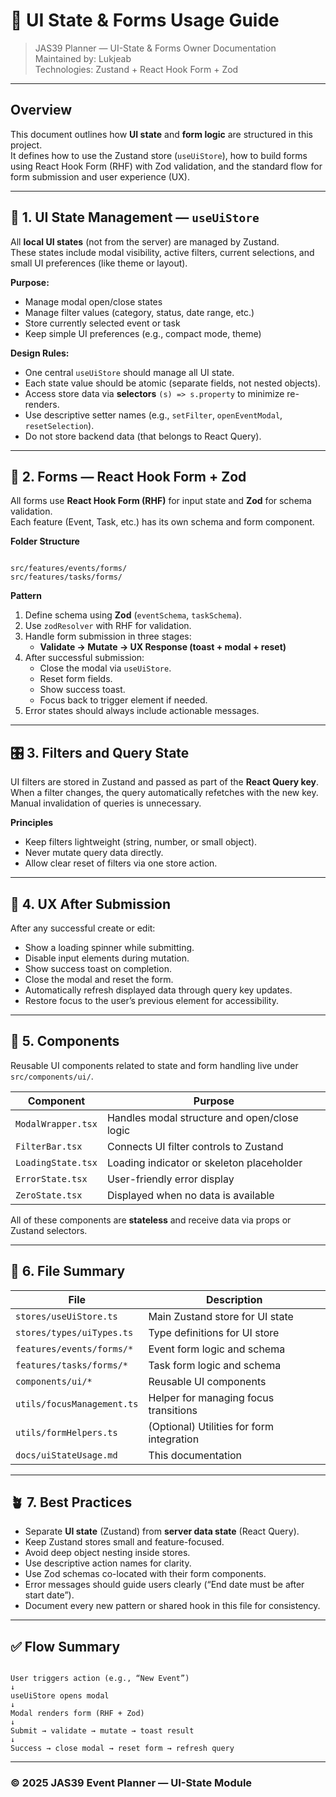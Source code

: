 # 🧭 UI State & Forms Usage Guide
> JAS39 Planner — UI-State & Forms Owner Documentation  
> Maintained by: Lukjeab  
> Technologies: Zustand + React Hook Form + Zod

---

## Overview

This document outlines how **UI state** and **form logic** are structured in this project.  
It defines how to use the Zustand store (`useUiStore`), how to build forms using React Hook Form (RHF) with Zod validation, and the standard flow for form submission and user experience (UX).

---

## 🧩 1. UI State Management — `useUiStore`

All **local UI states** (not from the server) are managed by Zustand.  
These states include modal visibility, active filters, current selections, and small UI preferences (like theme or layout).

**Purpose:**
- Manage modal open/close states  
- Manage filter values (category, status, date range, etc.)  
- Store currently selected event or task  
- Keep simple UI preferences (e.g., compact mode, theme)  

**Design Rules:**
- One central `useUiStore` should manage all UI state.  
- Each state value should be atomic (separate fields, not nested objects).  
- Access store data via **selectors** `(s) => s.property` to minimize re-renders.  
- Use descriptive setter names (e.g., `setFilter`, `openEventModal`, `resetSelection`).  
- Do not store backend data (that belongs to React Query).  

---

## 🧾 2. Forms — React Hook Form + Zod

All forms use **React Hook Form (RHF)** for input state and **Zod** for schema validation.  
Each feature (Event, Task, etc.) has its own schema and form component.  

**Folder Structure**
```

src/features/events/forms/
src/features/tasks/forms/

```

**Pattern**
1. Define schema using **Zod** (`eventSchema`, `taskSchema`).  
2. Use `zodResolver` with RHF for validation.  
3. Handle form submission in three stages:  
   - **Validate → Mutate → UX Response (toast + modal + reset)**  
4. After successful submission:  
   - Close the modal via `useUiStore`.  
   - Reset form fields.  
   - Show success toast.  
   - Focus back to trigger element if needed.  
5. Error states should always include actionable messages.

---

## 🎛 3. Filters and Query State

UI filters are stored in Zustand and passed as part of the **React Query key**.  
When a filter changes, the query automatically refetches with the new key.  
Manual invalidation of queries is unnecessary.

**Principles**
- Keep filters lightweight (string, number, or small object).  
- Never mutate query data directly.  
- Allow clear reset of filters via one store action.

---

## 🧠 4. UX After Submission

After any successful create or edit:
- Show a loading spinner while submitting.  
- Disable input elements during mutation.  
- Show success toast on completion.  
- Close the modal and reset the form.  
- Automatically refresh displayed data through query key updates.  
- Restore focus to the user’s previous element for accessibility.

---

## 📘 5. Components

Reusable UI components related to state and form handling live under `src/components/ui/`.

| Component | Purpose |
|------------|----------|
| `ModalWrapper.tsx` | Handles modal structure and open/close logic |
| `FilterBar.tsx` | Connects UI filter controls to Zustand |
| `LoadingState.tsx` | Loading indicator or skeleton placeholder |
| `ErrorState.tsx` | User-friendly error display |
| `ZeroState.tsx` | Displayed when no data is available |

All of these components are **stateless** and receive data via props or Zustand selectors.

---

## 🧱 6. File Summary

| File | Description |
|------|--------------|
| `stores/useUiStore.ts` | Main Zustand store for UI state |
| `stores/types/uiTypes.ts` | Type definitions for UI store |
| `features/events/forms/*` | Event form logic and schema |
| `features/tasks/forms/*` | Task form logic and schema |
| `components/ui/*` | Reusable UI components |
| `utils/focusManagement.ts` | Helper for managing focus transitions |
| `utils/formHelpers.ts` | (Optional) Utilities for form integration |
| `docs/uiStateUsage.md` | This documentation |

---

## 🪴 7. Best Practices

- Separate **UI state** (Zustand) from **server data state** (React Query).  
- Keep Zustand stores small and feature-focused.  
- Avoid deep object nesting inside stores.  
- Use descriptive action names for clarity.  
- Use Zod schemas co-located with their form components.  
- Error messages should guide users clearly (“End date must be after start date”).  
- Document every new pattern or shared hook in this file for consistency.  

---

## ✅ Flow Summary

```

User triggers action (e.g., “New Event”)
↓
useUiStore opens modal
↓
Modal renders form (RHF + Zod)
↓
Submit → validate → mutate → toast result
↓
Success → close modal → reset form → refresh query

```

---

### © 2025 JAS39 Event Planner — UI-State Module
```


